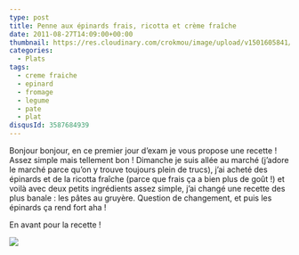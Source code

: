 ```yaml
---
type: post
title: Penne aux épinards frais, ricotta et crème fraîche
date: 2011-08-27T14:09:00+00:00
thumbnail: https://res.cloudinary.com/crokmou/image/upload/v1501605841/IMG_3031-160x107_db9kjw.jpg
categories: 
  - Plats
tags: 
  - creme fraiche
  - epinard
  - fromage
  - legume
  - pate
  - plat
disqusId: 3587684939
---
```


Bonjour bonjour, en ce premier jour d’exam je vous propose une recette ! Assez simple mais tellement bon ! Dimanche je suis allée au marché (j’adore le marché parce qu’on y trouve toujours plein de trucs), j’ai acheté des épinards et de la ricotta fraîche (parce que frais ça a bien plus de goût !) et voilà avec deux petits ingrédients assez simple, j’ai changé une recette des plus banale : les pâtes au gruyère. Question de changement, et puis les épinards ça rend fort aha !

En avant pour la recette !



[![](http://4.bp.blogspot.com/-pGqSxN938MY/Tqmk2hOH4fI/AAAAAAAABBc/_fzkW3Zkoig/s1600/Penne+ricotta+epinards.jpg)](http://4.bp.blogspot.com/-pGqSxN938MY/Tqmk2hOH4fI/AAAAAAAABBc/_fzkW3Zkoig/s1600/Penne+ricotta+epinards.jpg)

